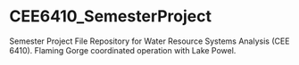 # CEE6410_SemesterProject
Semester Project File Repository for Water Resource Systems Analysis (CEE 6410). Flaming Gorge coordinated operation with Lake Powel. 
